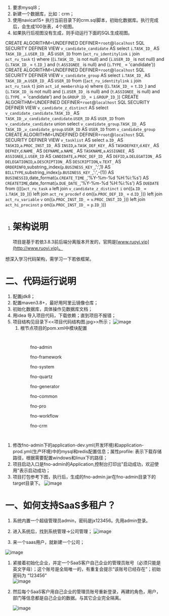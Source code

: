 1. 要求mysql8；
2. 新建一个数据库，比如：crm；
3. 使用navicat15+ 执行当前目录下的crm.sql脚本，初始化数据库。执行完成后，会生成100张表，4个视图。
4. 如果执行后视图没有生成，则手动运行下面的SQL生成视图。

CREATE ALGORITHM=UNDEFINED DEFINER=`root`@`localhost` SQL SECURITY DEFINER VIEW `v_candidate_candidate` AS select `i`.`TASK_ID_` AS `TASK_ID_`,`i`.`USER_ID_` AS `USER_ID` from (`act_ru_identitylink` `i` join `act_ru_task` `t`) where ((`i`.`TASK_ID_` is not null) and (`i`.`USER_ID_` is not null) and (`i`.`TASK_ID_` = `t`.`ID_`) and (`t`.`ASSIGNEE_` is null) and (`i`.`TYPE_` = 'candidate'))
CREATE ALGORITHM=UNDEFINED DEFINER=`root`@`localhost` SQL SECURITY DEFINER VIEW `v_candidate_group` AS select `i`.`TASK_ID_` AS `TASK_ID_`,`m`.`USER_ID_` AS `USER_ID` from ((`act_ru_identitylink` `i` join `act_ru_task` `t`) join `act_id_membership` `m`) where ((`i`.`TASK_ID_` = `t`.`ID_`) and (`i`.`TASK_ID_` is not null) and (`i`.`USER_ID_` is null) and (`t`.`ASSIGNEE_` is null) and (`i`.`TYPE_` = 'candidate') and (`m`.`GROUP_ID_` = `i`.`GROUP_ID_`))
CREATE ALGORITHM=UNDEFINED DEFINER=`root`@`localhost` SQL SECURITY DEFINER VIEW `v_candidate_z_distinct` AS select `v_candidate_candidate`.`TASK_ID_` AS `TASK_ID_`,`v_candidate_candidate`.`USER_ID` AS `USER_ID` from `v_candidate_candidate` union select `v_candidate_group`.`TASK_ID_` AS `TASK_ID_`,`v_candidate_group`.`USER_ID` AS `USER_ID` from `v_candidate_group`
CREATE ALGORITHM=UNDEFINED DEFINER=`root`@`localhost` SQL SECURITY DEFINER VIEW `v_tasklist` AS select `a`.`ID_` AS `TASKID`,`a`.`PROC_INST_ID_` AS `INSID`,`a`.`TASK_DEF_KEY_` AS `TASKDEFKEY`,`d`.`KEY_` AS `DEFKEY`,`d`.`NAME_` AS `DEFNAME`,`a`.`NAME_` AS `TASKNAME`,`a`.`ASSIGNEE_` AS `ASSIGNEE`,`i`.`USER_ID` AS `CANDIDATE`,`a`.`PROC_DEF_ID_` AS `DEFID`,`a`.`DELEGATION_` AS `DELEGATIONID`,`a`.`DESCRIPTION_` AS `DESCRIPTION`,`v`.`TEXT_` AS `ORDERINFO`,substring_index(`p`.`BUSINESS_KEY_`,':',1) AS `BILLTYPE`,substring_index(`p`.`BUSINESS_KEY_`,':',-(1)) AS `BUSINESSID`,date_format(`a`.`CREATE_TIME_`,'%Y-%m-%d %H:%i:%s') AS `CREATETIME`,date_format(`a`.`DUE_DATE_`,'%Y-%m-%d %H:%i:%s') AS `DUEDATE` from ((((`act_ru_task` `a` left join `v_candidate_z_distinct` `i` on((`a`.`ID_` = `i`.`TASK_ID_`))) left join `act_re_procdef` `d` on((`a`.`PROC_DEF_ID_` = `d`.`ID_`))) left join `act_ru_variable` `v` on((`a`.`PROC_INST_ID_` = `v`.`PROC_INST_ID_`))) left join `act_hi_procinst` `p` on((`a`.`PROC_INST_ID_` = `p`.`ID_`)))


1. # **架构说明**

   项目是基于若依3.8.3前后端分离版本开发的，官网是[www.ruoyi.vip](http://www.ruoyi.vip)。

想深入学习代码架构，需学习一下若依框架。

# **二、代码运行说明**

1. 配置jdk8；
1. 配置maven3.8+，最好用阿里云镜像仓库；
1. 初始化数据库，具体操作见数据库文档；
1. 用idea 导入项目代码，下载依赖；直到项目不报错；
1. 项目结构见目录下<<项目代码结构图.jpg>>所示；
   ![image](https://github.com/user-attachments/assets/563b4a6c-c55e-4dba-895a-0615bca7905b)
   1. 根节点项目的pom.xml中模块配置

`    `<modules>

`           `<module>fno-admin</module>

`           `<module>fno-framework</module>

`           `<module>fno-system</module>

`           `<module>fno-quartz</module>

`           `<module>fno-generator</module>

`           `<module>fno-common</module>

`           `<module>fno-pro</module>

`           `<module>fno-workflow</module>

`           `<module>fno-crm</module>

`    `</modules>

1. 修改fno-admin下的application-dev.yml(开发环境)和application-prod.yml(生产环境)中的mysql和redis配置信息；属性profile: 表示下载存储路径，根据需要配置windows和linux下的路径；
1. 项目启动入口是fno-admin的Application,控制台打印出"启动成功，欢迎使用"表示启动成功；
1. 项目打包参考下图，执行后，生成的fno-admin.jar在fno-admin目录下的target目录下。
   ![image](https://github.com/user-attachments/assets/2eb11f70-86d4-48c3-9d92-38433146496e)
   
# **一、如何支持SaaS多租户？**

1. 系统内置一个超级管理员admin，密码是jx123456。先用admin登录。
1. 进入系统后，找到系统管理->公司管理；
![image](https://github.com/user-attachments/assets/eca860dd-27c7-4c75-ae27-6b8309024731)

1. 来一个saas用户，就新建一个公司；

![image](https://github.com/user-attachments/assets/bdc8c407-dd0c-40b7-af6e-528d7c98731d)


1. 紧接着初始化企业，并定一个SaaS客户自己企业的管理员账号（必须只能是英文字母）；这个账号是全局唯一的，有重复会提示“该账号已经存在”；初始密码为 “123456”<br>
![image](https://github.com/user-attachments/assets/1fd52391-0093-4d3c-86b8-8394ebfed17f)

1. 然后每个SaaS客户用自己企业的管理员账号重新登录，再建的角色，用户，部门等信息都是自己企业的数据。与其它企业完全隔离。

   ![image](https://github.com/user-attachments/assets/f5b23ffe-ae90-4f69-b8f7-dd1248e399f1)


